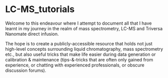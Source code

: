 # LC-MS_tutorials

Welcome to this endeavour where I attempt to document all that I have learnt in my journey in the realm of mass spectrometry, LC-MS and Triversa Nanomate direct infusion.

The hope is to create a publicly-accessible resource that holds not just high-level concepts surrounding liquid chromatography, mass spectrometry etc., but also useful tricks that make life easier during data generation or calibration & maintenance (tips-&-tricks that are often only gained from experience, or chatting with experienced professionals, or obscure discussion forums).
